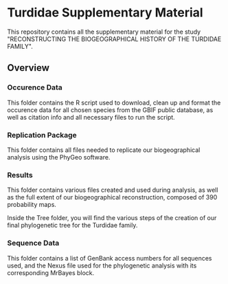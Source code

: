 # Turdidae Supplementary Material

This repository contains all the supplementary material for the study "RECONSTRUCTING THE BIOGEOGRAPHICAL HISTORY OF THE TURDIDAE FAMILY".

## Overview

### Occurence Data

This folder contains the R script used to download, clean up and format the occurence data for all chosen species from the GBIF public database, as well as citation info and all necessary files to run the script.

### Replication Package

This folder contains all files needed to replicate our biogeographical analysis using the PhyGeo software.

### Results

This folder contains various files created and used during analysis, as well as the full extent of our biogeographical reconstruction, composed of 390 probability maps.

Inside the Tree folder, you will find the various steps of the creation of our final phylogenetic tree for the Turdidae family.

### Sequence Data

This folder contains a list of GenBank access numbers for all sequences used, and the Nexus file used for the phylogenetic analysis with its corresponding MrBayes block.